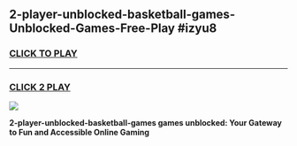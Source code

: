 
## 2-player-unblocked-basketball-games-Unblocked-Games-Free-Play #izyu8
<h3>
<a href="https://us.freeplayer.one?title=2-player-unblocked-basketball-games&ref=9M">CLICK TO PLAY</a></h3>
<hr>

<h3>
<a href="https://us.freeplayer.one?title=2-player-unblocked-basketball-games&ref=9M">CLICK 2 PLAY</a>
  
</h3>

<a href="https://us.freeplayer.one?title=2-player-unblocked-basketball-games&ref=9M"><img src="https://clearcache.store/games.png"></a>


**2-player-unblocked-basketball-games games unblocked: Your Gateway to Fun and Accessible Online Gaming**
